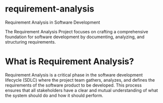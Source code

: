 # requirement-analysis
Requirement Analysis in Software Development

The Requirement Analysis Project focuses on crafting a comprehensive foundation for software development by documenting, analyzing, and structuring requirements.

# What is Requirement Analysis?
  Requirement Analysis is a critical phase in the software development lifecycle (SDLC) where the project team gathers, analyzes, and defines the requirements of the software product to be developed.    This process ensures that all stakeholders have a clear and mutual understanding of what the system should do and how it should perform.



